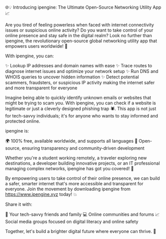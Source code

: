 🌐💡 Introducing ipengine: The Ultimate Open-Source Networking Utility App 📈

Are you tired of feeling powerless when faced with internet connectivity issues or suspicious online activity? Do you want to take control of your online presence and stay safe in the digital realm? Look no further than ipengine, the revolutionary open-source global networking utility app that empowers users worldwide! 💪

With ipengine, you can:

✨ Lookup IP addresses and domain names with ease
✨ Trace routes to diagnose internet issues and optimize your network setup
✨ Run DNS and WHOIS queries to uncover hidden information
✨ Detect potential scammers, fraudsters, or suspicious IP activity making the internet safer and more transparent for everyone

Imagine being able to quickly identify unknown emails or websites that might be trying to scam you. With ipengine, you can check if a website is legitimate or just a cleverly designed phishing trap 🕷️. This app is not just for tech-savvy individuals; it's for anyone who wants to stay informed and protected online.

ipengine is:

🌍 100% free, available worldwide, and supports all languages
💯 Open-source, ensuring transparency and community-driven development

Whether you're a student working remotely, a traveler exploring new destinations, a developer building innovative projects, or an IT professional managing complex networks, ipengine has got you covered! 🚀

By empowering users to take control of their online presence, we can build a safer, smarter internet that's more accessible and transparent for everyone. Join the movement by downloading ipengine from https://www.ipengine.xyz today! 💥

Share it with:

👥 Your tech-savvy friends and family
💻 Online communities and forums
📈 Social media groups focused on digital literacy and online safety

Together, let's build a brighter digital future where everyone can thrive. 🌟